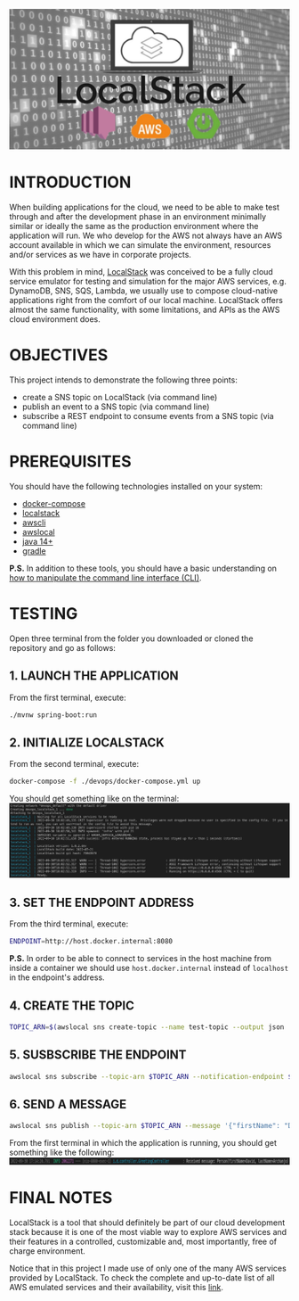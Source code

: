 ![banner](./assets/banner.jpg)

# INTRODUCTION
When building applications for the cloud, we need to be able to make test through and after the development phase in an environment minimally similar or ideally the same as the production environment where the application will run. We who develop for the AWS not always have an AWS account available in which we can simulate the environment, resources and/or services as we have in corporate projects.

With this problem in mind, [LocalStack](https://github.com/localstack/localstack) was conceived to be a fully cloud service emulator for testing and simulation for the major AWS services, e.g. DynamoDB, SNS, SQS, Lambda, we usually use to compose cloud-native applications right from the comfort of our local machine. LocalStack offers almost the same functionality, with some limitations, and APIs as the AWS cloud environment does.


# OBJECTIVES
This project intends to demonstrate the following three points:
- create a SNS topic on LocalStack (via command line)
- publish an event to a SNS topic (via command line)
- subscribe a REST endpoint to consume events from a SNS topic (via command line)


# PREREQUISITES
You should have the following technologies installed on your system:
- [docker-compose](https://docs.docker.com/compose/install/)
- [localstack](https://github.com/localstack/localstack)
- [awscli](https://docs.aws.amazon.com/cli/latest/userguide/getting-started-install.html)
- [awslocal](https://github.com/localstack/awscli-local)
- [java 14+](https://www.liquidweb.com/kb/how-to-install-java-windows-ubuntu-macos/)
- [gradle](https://gradle.org/install/)

**P.S.** In addition to these tools, you should have a basic understanding on [how to manipulate the command line interface (CLI)](https://www.linuxjournal.com/content/linux-command-line-interface-introduction-guide).


# TESTING
Open three terminal from the folder you downloaded or cloned the repository and go as follows:

## 1. LAUNCH THE APPLICATION
From the first terminal, execute:
```bash
./mvnw spring-boot:run
```

## 2. INITIALIZE LOCALSTACK
From the second terminal, execute:
```bash
docker-compose -f ./devops/docker-compose.yml up
```
You should get something like on the terminal:
![localstack](./assets/localstack.jpg)

## 3. SET THE ENDPOINT ADDRESS
From the third terminal, execute:
```bash
ENDPOINT=http://host.docker.internal:8080
```
**P.S.** In order to be able to connect to services in the host machine from inside a container we should use `host.docker.internal` instead of `localhost` in the endpoint's address.

## 4. CREATE THE TOPIC
```bash
TOPIC_ARN=$(awslocal sns create-topic --name test-topic --output json | jq -r '.TopicArn')
```

## 5. SUSBSCRIBE THE ENDPOINT
```bash
awslocal sns subscribe --topic-arn $TOPIC_ARN --notification-endpoint $ENDPOINT --protocol http --attributes RawMessageDelivery=true
```

## 6. SEND A MESSAGE
```bash
awslocal sns publish --topic-arn $TOPIC_ARN --message '{"firstName": "David", "lastName": "Archanjo"}'
```
From the first terminal in which the application is running, you should get something like the following:
![event](./assets/event.jpg)

# FINAL NOTES
LocalStack is a tool that should definitely be part of our cloud development stack because it is one of the most viable way to explore AWS services and their features in a controlled, customizable and, most importantly, free of charge environment.

Notice that in this project I made use of only one of the many AWS services provided by LocalStack. To check the complete and up-to-date list of all AWS emulated services and their availability, visit this [link](https://docs.localstack.cloud/aws/feature-coverage/).